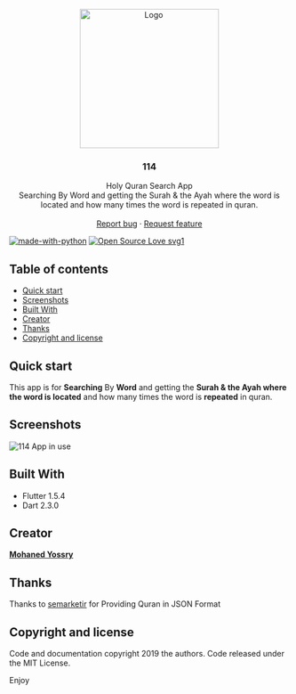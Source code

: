<p align="center">
  <a href="https://flutter.io/">
    <img src="https://i.imgur.com/JsAX4df.png" alt="Logo" width=250 height=250>
  </a>

  <h3 align="center">114</h3>

  <p align="center">
    Holy Quran Search App
    <br>
    Searching By Word and getting the Surah & the Ayah where the word is located and how many times the word is repeated in quran.
    <br>
    <br>
    <a href="https://github.com/Mohanedy98/114/issues/new">Report bug</a>
    ·
    <a href="https://github.com/Mohanedy98/114/issues/new">Request feature</a>
<br>

[![made-with-python](https://img.shields.io/badge/Made%20with-flutter-1f425f.svg)](https://flutter.dev/)
[![Open Source Love svg1](https://badges.frapsoft.com/os/v1/open-source.svg?v=103)](https://github.com/ellerbrock/open-source-badges/)
  </p>



## Table of contents

- [Quick start](#quick-start)
- [Screenshots](#screenshots)
- [Built With](#built-with)
- [Creator](#creator)
- [Thanks](#thanks)
- [Copyright and license](#copyright-and-license)

## Quick start

This app is for **Searching** By **Word** and getting the **Surah & the Ayah where the word is located** and how many times the word is **repeated** in quran.

## Screenshots
![114 App in use](https://i.imgur.com/XMPUwA7.gif)

## Built With
* Flutter 1.5.4
* Dart 2.3.0



## Creator

[**Mohaned Yossry**](https://github.com/Mohanedy98)

## Thanks

Thanks to [semarketir](https://github.com/semarketir/quranjson) for Providing Quran in JSON Format

## Copyright and license

Code and documentation copyright 2019 the authors. Code released under the MIT License.

Enjoy

